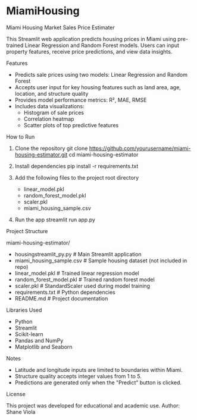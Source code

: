 # MiamiHousing
Miami Housing Market Sales Price Estimater

This Streamlit web application predicts housing prices in Miami using pre-trained Linear Regression and Random Forest models. Users can input property features, receive price predictions, and view data insights.

Features

- Predicts sale prices using two models: Linear Regression and Random Forest
- Accepts user input for key housing features such as land area, age, location, and structure quality
- Provides model performance metrics: R², MAE, RMSE
- Includes data visualizations:
  - Histogram of sale prices
  - Correlation heatmap
  - Scatter plots of top predictive features

How to Run

1. Clone the repository
   git clone https://github.com/yourusername/miami-housing-estimator.git
   cd miami-housing-estimator

2. Install dependencies
   pip install -r requirements.txt

3. Add the following files to the project root directory
   - linear_model.pkl
   - random_forest_model.pkl
   - scaler.pkl
   - miami_housing_sample.csv

4. Run the app
   streamlit run app.py

Project Structure

miami-housing-estimator/

- housingstreamlit_py.py     # Main Streamlit application
- miami_housing_sample.csv   # Sample housing dataset (not included in repo)
- linear_model.pkl           # Trained linear regression model
- random_forest_model.pkl    # Trained random forest model
- scaler.pkl                 # StandardScaler used during model training
- requirements.txt           # Python dependencies
- README.md                  # Project documentation

Libraries Used

- Python
- Streamlit
- Scikit-learn
- Pandas and NumPy
- Matplotlib and Seaborn

Notes

- Latitude and longitude inputs are limited to boundaries within Miami.
- Structure quality accepts integer values from 1 to 5.
- Predictions are generated only when the "Predict" button is clicked.

License

This project was developed for educational and academic use.
Author: Shane Viola
